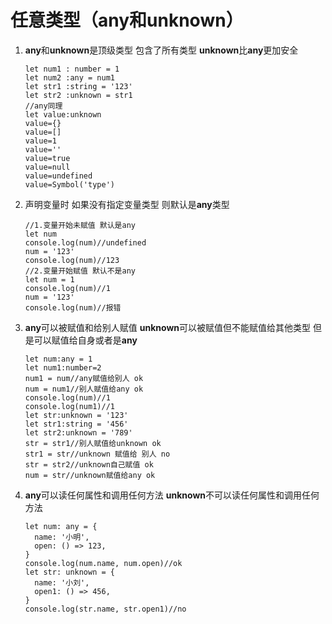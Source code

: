 # 任意类型（any和unknown）

1. **any**和**unknown**是顶级类型 包含了所有类型 **unknown**比**any**更加安全

   ```tsx
   let num1 : number = 1
   let num2 :any = num1
   let str1 :string = '123'
   let str2 :unknown = str1
   //any同理
   let value:unknown
   value={}
   value=[]
   value=1
   value=''
   value=true
   value=null
   value=undefined
   value=Symbol('type')
   ```

2. 声明变量时 如果没有指定变量类型 则默认是**any**类型

   ```tsx
   //1.变量开始未赋值 默认是any
   let num
   console.log(num)//undefined
   num = '123'
   console.log(num)//123
   //2.变量开始赋值 默认不是any
   let num = 1
   console.log(num)//1
   num = '123'
   console.log(num)//报错
   ```

3. **any**可以被赋值和给别人赋值 **unknown**可以被赋值但不能赋值给其他类型 但是可以赋值给自身或者是**any**

   ```tsx
   let num:any = 1
   let num1:number=2
   num1 = num//any赋值给别人 ok
   num = num1//别人赋值给any ok
   console.log(num)//1
   console.log(num1)//1
   let str:unknown = '123'
   let str1:string = '456'
   let str2:unknown = '789'
   str = str1//别人赋值给unknown ok
   str1 = str//unknown 赋值给 别人 no
   str = str2//unknown自己赋值 ok
   num = str//unknown赋值给any ok
   ```

4. **any**可以读任何属性和调用任何方法 **unknown**不可以读任何属性和调用任何方法

   ```tsx
   let num: any = {
     name: '小明',
     open: () => 123,
   }
   console.log(num.name, num.open)//ok
   let str: unknown = {
     name: '小刘',
     open1: () => 456,
   }
   console.log(str.name, str.open1)//no
   ```
